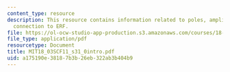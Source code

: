 ```yaml
---
content_type: resource
description: This resource contains information related to poles, amplitude response,
  connection to ERF.
file: https://ol-ocw-studio-app-production.s3.amazonaws.com/courses/18-03sc-differential-equations-fall-2011/a175190e38187b3b26eb322ab3b404b9_MIT18_03SCF11_s31_0intro.pdf
file_type: application/pdf
resourcetype: Document
title: MIT18_03SCF11_s31_0intro.pdf
uid: a175190e-3818-7b3b-26eb-322ab3b404b9
---
```

